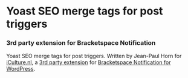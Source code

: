 # Yoast SEO merge tags for post triggers
### 3rd party extension for Bracketspace Notification

Yoast SEO merge tags for post triggers. Written by Jean-Paul Horn for [iCulture.nl](https://www.iculture.nl/), a [3rd party extension](https://docs.bracketspace.com/notification/extensions/3rd-party-extensions) for [Bracketspace Notification for WordPress](https://wordpress.org/plugins/notification/).
